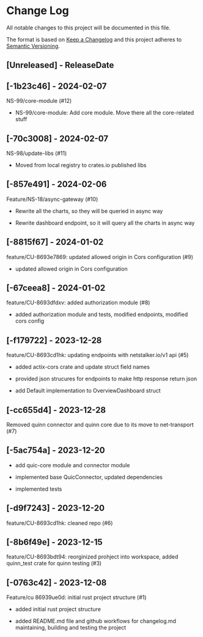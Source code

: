 # Change Log
All notable changes to this project will be documented in this file.

The format is based on [Keep a Changelog](http://keepachangelog.com/)
and this project adheres to [Semantic Versioning](http://semver.org/).

## [Unreleased] - ReleaseDate

<!-- [START AUTO UPDATE] -->
<!-- Please keep comment here to allow auto-update -->
## [-1b23c46] - 2024-02-07

NS-99/core-module (#12)

* NS-99/core-module: Add core module. Move there all the core-related stuff
<!-- [END AUTO UPDATE] -->
## [-70c3008] - 2024-02-07

NS-98/update-libs (#11)

* Moved from local registry to crates.io published libs
## [-857e491] - 2024-02-06

Feature/NS-18/async-gateway (#10)

* Rewrite all the charts, so they will be queried in async way

* Rewrite dashboard endpoint, so it will query all the charts in async way
## [-8815f67] - 2024-01-02

feature/CU-8693e7869: updated allowed origin in Cors configuration (#9)

* updated allowed origin in Cors configuration
## [-67ceea8] - 2024-01-02

feature/CU-8693dfdxv: added authorization module (#8)

* added authorization module and tests, modified endpoints, modified cors config
## [-f179722] - 2023-12-28

feature/CU-8693cd1hk: updating endpoints with netstalker.io/v1 api  (#5)

* added actix-cors crate and update struct field names

* provided json strucures for endpoints to make http response return json

* add Default implementation to OverviewDashboard
struct
## [-cc655d4] - 2023-12-28

Removed quinn connector and quinn core due to its move to net-transport (#7)
## [-5ac754a] - 2023-12-20

* add quic-core module and connector module

* implemented base QuicConnector, updated dependencies

* implemented tests
## [-d9f7243] - 2023-12-20

feature/CU-8693cd1hk: cleaned repo (#6)
## [-8b6f49e] - 2023-12-15

feature/CU-8693bdt94: reorginized prohject into workspace, added quinn_test crate for quinn testing (#3)
## [-0763c42] - 2023-12-08

Feature/cu 86939ue0d: initial rust project structure (#1)

* added initial rust project structure

* added README.md file and github workflows for changelog.md maintaining, building and testing the project

